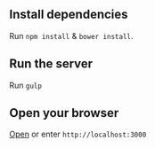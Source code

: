 ## Install dependencies

Run `npm install` & `bower install`.


## Run the server

Run `gulp`



## Open your browser

<a href="http://localhost:3000" target="_blank">Open</a> or enter `http://localhost:3000`
